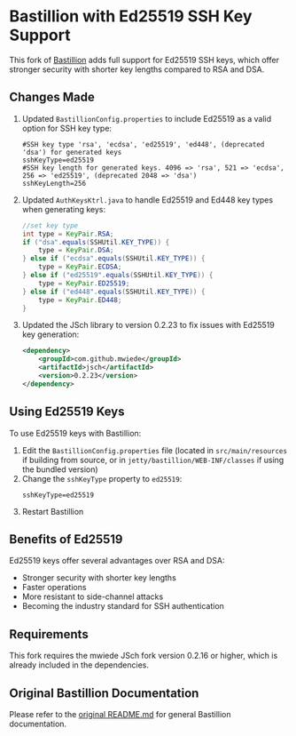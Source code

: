 # Bastillion with Ed25519 SSH Key Support

This fork of [Bastillion](https://github.com/bastillion-io/Bastillion) adds full support for Ed25519 SSH keys, which offer stronger security with shorter key lengths compared to RSA and DSA.

## Changes Made

1. Updated `BastillionConfig.properties` to include Ed25519 as a valid option for SSH key type:
   ```properties
   #SSH key type 'rsa', 'ecdsa', 'ed25519', 'ed448', (deprecated 'dsa') for generated keys
   sshKeyType=ed25519
   #SSH key length for generated keys. 4096 => 'rsa', 521 => 'ecdsa', 256 => 'ed25519', (deprecated 2048 => 'dsa')
   sshKeyLength=256
   ```

2. Updated `AuthKeysKtrl.java` to handle Ed25519 and Ed448 key types when generating keys:
   ```java
   //set key type
   int type = KeyPair.RSA;
   if ("dsa".equals(SSHUtil.KEY_TYPE)) {
       type = KeyPair.DSA;
   } else if ("ecdsa".equals(SSHUtil.KEY_TYPE)) {
       type = KeyPair.ECDSA;
   } else if ("ed25519".equals(SSHUtil.KEY_TYPE)) {
       type = KeyPair.ED25519;
   } else if ("ed448".equals(SSHUtil.KEY_TYPE)) {
       type = KeyPair.ED448;
   }
   ```

3. Updated the JSch library to version 0.2.23 to fix issues with Ed25519 key generation:
   ```xml
   <dependency>
       <groupId>com.github.mwiede</groupId>
       <artifactId>jsch</artifactId>
       <version>0.2.23</version>
   </dependency>
   ```

## Using Ed25519 Keys

To use Ed25519 keys with Bastillion:

1. Edit the `BastillionConfig.properties` file (located in `src/main/resources` if building from source, or in `jetty/bastillion/WEB-INF/classes` if using the bundled version)
2. Change the `sshKeyType` property to `ed25519`:
   ```properties
   sshKeyType=ed25519
   ```
3. Restart Bastillion

## Benefits of Ed25519

Ed25519 keys offer several advantages over RSA and DSA:
- Stronger security with shorter key lengths
- Faster operations
- More resistant to side-channel attacks
- Becoming the industry standard for SSH authentication

## Requirements

This fork requires the mwiede JSch fork version 0.2.16 or higher, which is already included in the dependencies.

## Original Bastillion Documentation

Please refer to the [original README.md](README.md) for general Bastillion documentation.
